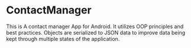 # ContactManager
This is A contact manager App for Android. It utilizes OOP principles and best practices. 
Objects are serialized to JSON data to improve data being kept through multiple states of the application. 
